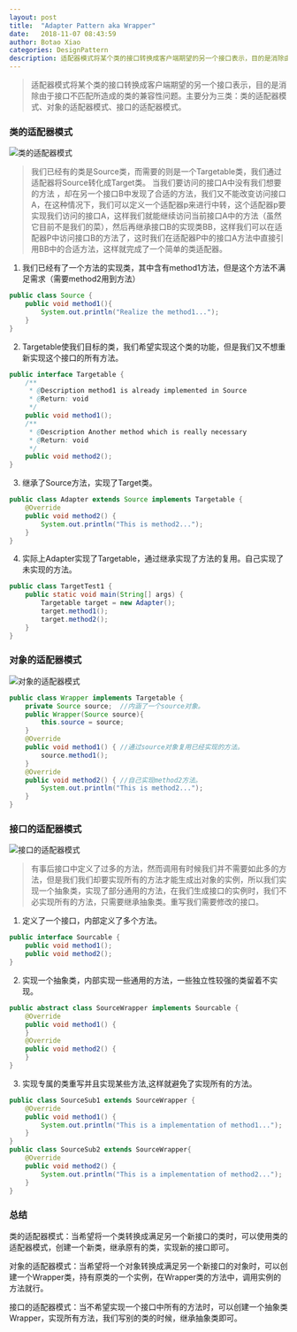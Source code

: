 ```yaml
---
layout: post
title:  "Adapter Pattern aka Wrapper"
date:   2018-11-07 08:43:59
author: Botao Xiao
categories: DesignPattern
description: 适配器模式将某个类的接口转换成客户端期望的另一个接口表示，目的是消除由于接口不匹配所造成的类的兼容性问题。主要分为三类：类的适配器模式、对象的适配器模式、接口的适配器模式。
---
```

>适配器模式将某个类的接口转换成客户端期望的另一个接口表示，目的是消除由于接口不匹配所造成的类的兼容性问题。主要分为三类：类的适配器模式、对象的适配器模式、接口的适配器模式。

### 类的适配器模式
![类的适配器模式](https://i.imgur.com/e13yJVh.png)
>我们已经有的类是Source类，而需要的则是一个Targetable类，我们通过适配器将Source转化成Target类。
>当我们要访问的接口A中没有我们想要的方法 ，却在另一个接口B中发现了合适的方法，我们又不能改变访问接口A，在这种情况下，我们可以定义一个适配器p来进行中转，这个适配器p要实现我们访问的接口A，这样我们就能继续访问当前接口A中的方法（虽然它目前不是我们的菜），然后再继承接口B的实现类BB，这样我们可以在适配器P中访问接口B的方法了，这时我们在适配器P中的接口A方法中直接引用BB中的合适方法，这样就完成了一个简单的类适配器。

1. 我们已经有了一个方法的实现类，其中含有method1方法，但是这个方法不满足需求（需要method2用到方法）
```Java
public class Source {
	public void method1(){
		System.out.println("Realize the method1...");
	}
}
```

2. Targetable使我们目标的类，我们希望实现这个类的功能，但是我们又不想重新实现这个接口的所有方法。
```Java
public interface Targetable {
	/**
	 * @Description method1 is already implemented in Source
	 * @Return: void
	 */
	public void method1();
	/**
	 * @Description Another method which is really necessary
	 * @Return: void
	 */
	public void method2();
}
```

3. 继承了Source方法，实现了Target类。
```Java
public class Adapter extends Source implements Targetable {
	@Override
	public void method2() {
		System.out.println("This is method2...");
	}
}
```

4. 实际上Adapter实现了Targetable，通过继承实现了方法的复用。自己实现了未实现的方法。
```Java
public class TargetTest1 {
	public static void main(String[] args) {
		Targetable target = new Adapter();
		target.method1();
		target.method2();
	}
}
```

### 对象的适配器模式
![对象的适配器模式](https://i.imgur.com/xofbZUG.png)
```Java
public class Wrapper implements Targetable {
	private Source source;	//内涵了一个source对象。
	public Wrapper(Source source){
		this.source = source;
	}
	@Override
	public void method1() {	//通过source对象复用已经实现的方法。
		source.method1();
	}
	@Override
	public void method2() {	//自己实现method2方法。
		System.out.println("This is method2...");
	}
}
```

### 接口的适配器模式
![接口的适配器模式](https://i.imgur.com/nyRh7CO.png)
> 有事后接口中定义了过多的方法，然而调用有时候我们并不需要如此多的方法，但是我们我们却要实现所有的方法才能生成出对象的实例，所以我们实现一个抽象类，实现了部分通用的方法，在我们生成接口的实例时，我们不必实现所有的方法，只需要继承抽象类。重写我们需要修改的接口。

1. 定义了一个接口，内部定义了多个方法。
```Java
public interface Sourcable {
	public void method1();
	public void method2();
}
```

2. 实现一个抽象类，内部实现一些通用的方法，一些独立性较强的类留着不实现。
```Java
public abstract class SourceWrapper implements Sourcable {
	@Override
	public void method1() {
	}
	@Override
	public void method2() {
	}
}
```

3. 实现专属的类重写并且实现某些方法,这样就避免了实现所有的方法。
```Java
public class SourceSub1 extends SourceWrapper {
	@Override
	public void method1() {
		System.out.println("This is a implementation of method1...");
	}
}
public class SourceSub2 extends SourceWrapper{
	@Override
	public void method2() {
		System.out.println("This is a implementation of method2...");
	}
}
```

### 总结
类的适配器模式：当希望将一个类转换成满足另一个新接口的类时，可以使用类的适配器模式，创建一个新类，继承原有的类，实现新的接口即可。

对象的适配器模式：当希望将一个对象转换成满足另一个新接口的对象时，可以创建一个Wrapper类，持有原类的一个实例，在Wrapper类的方法中，调用实例的方法就行。

接口的适配器模式：当不希望实现一个接口中所有的方法时，可以创建一个抽象类Wrapper，实现所有方法，我们写别的类的时候，继承抽象类即可。